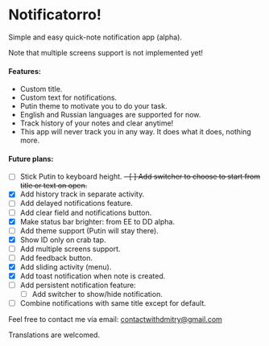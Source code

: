 # Notificatorro!
Simple and easy quick-note notification app (alpha).

Note that multiple screens support is not implemented yet!

#### Features:
- Custom title.
- Custom text for notifications.
- Putin theme to motivate you to do your task.
- English and Russian languages are supported for now.
- Track history of your notes and clear anytime!
- This app will never track you in any way. It does what it does, nothing more.

#### Future plans:
- [ ] Stick Putin to keyboard height.
~~- [ ] Add switcher to choose to start from title or text on open.~~
- [x] Add history track in separate activity.
- [ ] Add delayed notifications feature.
- [ ] Add clear field and notifications button.
- [x] Make status bar brighter: from EE to DD alpha.
- [ ] Add theme support (Putin will stay there).
- [x] Show ID only on crab tap.
- [ ] Add multiple screens support.
- [ ] Add feedback button.
- [x] Add sliding activity (menu).
- [x] Add toast notification when note is created.
- [ ] Add persistent notification feature:
	- [ ] Add switcher to show/hide notification.
- [ ] Combine notifications with same title except for default.

Feel free to contact me via email: contactwithdmitry@gmail.com

Translations are welcomed.

